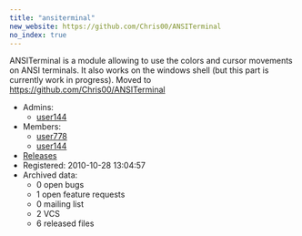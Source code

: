 ```yaml
---
title: "ansiterminal"
new_website: https://github.com/Chris00/ANSITerminal
no_index: true
---
```


ANSITerminal is a module allowing to use the colors and cursor movements on ANSI terminals.  It also works on the windows shell (but this part is currently work in progress).
Moved to https://github.com/Chris00/ANSITerminal


* Admins:
  * [user144](/users/user144)
* Members:
  * [user778](/users/user778)
  * [user144](/users/user144)
* [Releases](https://download.ocamlcore.org/ansiterminal)
* Registered: 2010-10-28 13:04:57
* Archived data:
  * 0 open bugs
  * 1 open feature requests
  * 0 mailing list
  * 2 VCS
  * 6 released files
